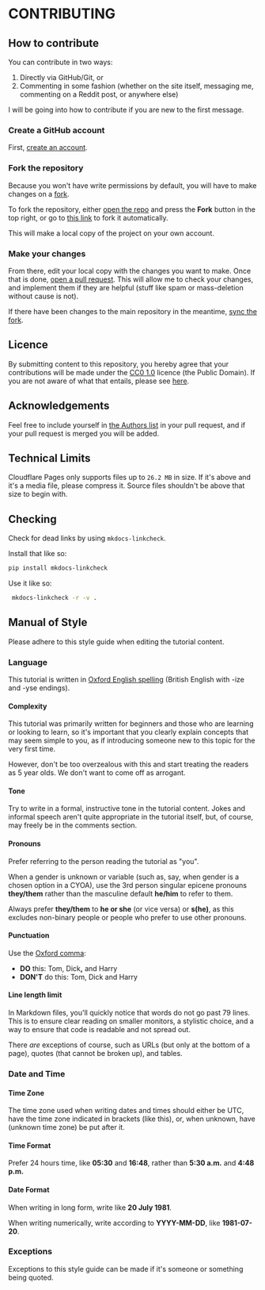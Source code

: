 # CONTRIBUTING

## How to contribute
You can contribute in two ways:

1. Directly via GitHub/Git, or
2. Commenting in some fashion (whether on the site itself, messaging me,
   commenting on a Reddit post, or anywhere else)

I will be going into how to contribute if you are new to the first message.

### Create a GitHub account
First, [create an account](https://github.com/signup).

### Fork the repository
Because you won't have write permissions by default, you will have to make
changes on a [fork][gh-fork].

To fork the repository, either
[open the repo](https://github.com/upasadena/interactive-cyoa-tutorial)
and press the **Fork** button in the top right, or go to
[this link](https://github.com/upasadena/interactive-cyoa-tutorial/fork) to
fork it automatically.

This will make a local copy of the project on your own account.

### Make your changes
From there, edit your local copy with the changes you want to make. Once that
is done, [open a pull request][gh-open-pr]. This will allow me to check your
changes, and implement them if they are helpful (stuff like spam or
mass-deletion without cause is not).

If there have been changes to the main repository in the meantime,
[sync the fork][gh-sync-fork].

## Licence
By submitting content to this repository, you hereby agree that your
contributions will be made under the [CC0 1.0][licence] licence (the Public
Domain). If you are not aware of what that entails, please see
[here][licence-details].

## Acknowledgements
Feel free to include yourself in
[the Authors list](./docs/appendix/about/index.md) in your pull request, and if
your pull request is merged you will be added.

## Technical Limits
Cloudflare Pages only supports files up to `26.2 MB` in size. If it's above and
it's a media file, please compress it. Source files shouldn't be above that
size to begin with.

## Checking
Check for dead links by using `mkdocs-linkcheck`.

Install that like so:

```sh
pip install mkdocs-linkcheck
```

Use it like so:

```sh
 mkdocs-linkcheck -r -v .
```

## Manual of Style
Please adhere to this style guide when editing the tutorial content.

### Language
This tutorial is written in [Oxford English spelling] (British English
with -ize and -yse endings).

#### Complexity
This tutorial was primarily written for beginners and those who are learning or
looking to learn, so it's important that you clearly explain concepts that may
seem simple to you, as if introducing someone new to this topic for the very
first time.

However, don't be too overzealous with this and start treating the readers as 5
year olds. We don't want to come off as arrogant.

#### Tone
Try to write in a formal, instructive tone in the tutorial content. Jokes and
informal speech aren't quite appropriate in the tutorial itself, but, of
course, may freely be in the comments section.

#### Pronouns
Prefer referring to the person reading the tutorial as "you".

When a gender is unknown or variable (such as, say, when gender is a chosen
option in a CYOA), use the 3rd person singular epicene pronouns **they/them**
rather than the masculine default **he/him** to refer to them.

Always prefer **they/them** to **he or she** (or vice versa) or **s(he)**,
as this excludes non-binary people or people who prefer to use other pronouns.

#### Punctuation
Use the [Oxford comma]:

* **DO** this: Tom, Dick<b>,</b> and Harry
* **DON'T** do this: Tom, Dick and Harry

#### Line length limit
In Markdown files, you'll quickly notice that words do not go past 79 lines.
This is to ensure clear reading on smaller monitors, a stylistic choice, and a
way to ensure that code is readable and not spread out.

There *are* exceptions of course, such as URLs (but only at the bottom of a
page), quotes (that cannot be broken up), and tables.

### Date and Time

#### Time Zone
The time zone used when writing dates and times should either be UTC, have the
time zone indicated in brackets (like this), or, when unknown, have (unknown
time zone) be put after it. 

#### Time Format
Prefer 24 hours time, like **05:30** and **16:48**, rather than **5:30 a.m.**
and **4:48 p.m.**

#### Date Format
When writing in long form, write like **20 July 1981**.

When writing numerically, write according to **YYYY-MM-DD**, like
**1981-07-20**. 

### Exceptions
Exceptions to this style guide can be made if it's someone or something being
quoted.

<!-- URLs -->
[Oxford English spelling]: https://en.wikipedia.org/wiki/Oxford_spelling
[licence]: ./LICENSE-CONTENT
[licence-details]: https://icctutorial.pages.dev/appendix/about/#content
[Oxford comma]: https://en.wikipedia.org/wiki/Serial_comma
[gh-fork]: https://docs.github.com/en/pull-requests/collaborating-with-pull-requests/working-with-forks/about-forks
[gh-open-pr]: https://docs.github.com/en/pull-requests/collaborating-with-pull-requests/proposing-changes-to-your-work-with-pull-requests/about-pull-requests
[gh-sync-fork]: https://docs.github.com/en/pull-requests/collaborating-with-pull-requests/working-with-forks/syncing-a-fork

<!-- BUFFER -->